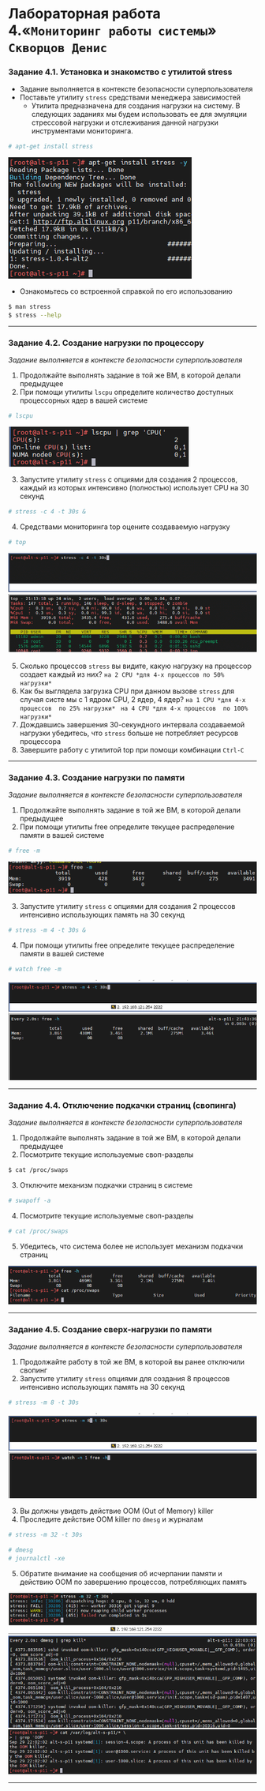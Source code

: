 # Лабораторная работа 4.«`Мониторинг работы системы`» `Скворцов Денис`

### Задание 4.1. Установка и знакомство с утилитой stress
* Задание выполняется в контексте безопасности суперпользователя
* Поставьте утилиту `stress` средствами менеджера зависимостей
  * Утилита предназначена для создания нагрузки на систему. В следующих заданиях мы будем использовать ее для эмуляции стрессовой нагрузки и отслеживания данной нагрузки инструментами мониторинга.

```bash
# apt-get install stress
```
![](./img/1.png)
* Ознакомьтесь со встроенной справкой по его использованию
```bash
$ man stress
$ stress --help
```
---
### Задание 4.2. Создание нагрузки по процессору
*Задание выполняется в контексте безопасности суперпользователя*
1. Продолжайте выполнять задание в той же ВМ, в которой делали предыдущее
2. При помощи утилиты `lscpu` определите количество доступных процессорных ядер в вашей системе

```bash
# lscpu
```
![](./img/2.png)

3. Запустите утилиту `stress` c опциями для создания 2 процессов, каждый из которых интенсивно (полностью) использует CPU на 30 секунд
```bash
# stress -c 4 -t 30s &
```
4. Средствами мониторинга top оцените создаваемую нагрузку
```bash
# top
```
![](./img/GIF_1.gif)

5. Сколько процессов `stress` вы видите, какую нагрузку на процессор создает каждый из них? 
`на 2 CPU *для 4-х процессов по 50% нагрузки*`
6. Как бы выглядела загрузка CPU при данном вызове `stress` для случая систе мы с 1 ядром CPU, 2 ядер, 4 ядер?
`на 1 CPU *для 4-х процессов  по 25% нагрузки* `
`на 4 CPU *для 4-х процессов  по 100% нагрузки* `
7. Дождавшись завершения 30-секундного интервала создаваемой нагрузки убедитесь, что `stress` больше не потребляет ресурсов процессора
8. Завершите работу с утилитой top при помощи комбинации `Ctrl-C`
---
###  Задание 4.3. Создание нагрузки по памяти
*Задание выполняется в контексте безопасности суперпользователя*
1. Продолжайте выполнять задание в той же ВМ, в которой делали предыдущее
2. При помощи утилиты free определите текущее распределение памяти в вашей системе

```bash
# free -m
```

![](./img/3.png)

3. Запустите утилиту `stress` с опциями для создания 2 процессов интенсивно использующих память на 30 секунд
```bash
# stress -m 4 -t 30s &
```

4. При помощи утилиты free определите текущее распределение памяти в вашей системе

```bash
# watch free -m
```

![](./img/GIF_2.gif)

---
### Задание 4.4. Отключение подкачки страниц (свопинга)
*Задание выполняется в контексте безопасности суперпользователя*
1. Продолжайте выполнять задание в той же ВМ, в которой делали предыдущее
2. Посмотрите текущие используемые своп-разделы
```bash
$ cat /proc/swaps
```
3. Отключите механизм подкачки страниц в системе
```bash
# swapoff -a
```
4. Посмотрите текущие используемые своп-разделы
```bash
# cat /proc/swaps
```
5. Убедитесь, что система более не использует механизм подкачки страниц

![](./img/4.png)

---
###  Задание 4.5. Создание сверх-нагрузки по памяти
*Задание выполняется в контексте безопасности суперпользователя*
1. Продолжайте работу в той же ВМ, в которой вы ранее отключили свопинг
2. Запустите утилиту `stress` опциями для создания 8 процессов интенсивно использующих память на 30 секунд

```bash
# stress -m 8 -t 30s
```
![](./img/GIF_3.gif)

3. Вы должны увидеть действие OOM (Out of Memory) killer
4. Проследите действие OOM killer по `dmesg` и журналам

```bash
# stress -m 32 -t 30s
```

```bash
# dmesg
# journalctl -xe
```
5. Обратите внимание на сообщения об исчерпании памяти и действию OOM по завершению процессов, потребляющих память

![](./img/5.png) ![](./img/6.png)

---